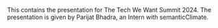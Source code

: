 This contains the presentation for The Tech We Want Summit 2024. The presentation is given by Parijat Bhadra, an Intern with semanticClimate.
